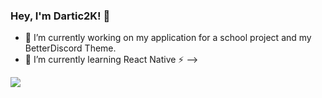 ### Hey, I'm Dartic2K! 👋


- 🔭 I’m currently working on my application for a school project and my BetterDiscord Theme.
- 🌱 I’m currently learning React Native
⚡
-->
<img src="https://github-readme-stats.vercel.app/api?username=dartic2k&theme=chartreuse-dark&show_icons=true">
